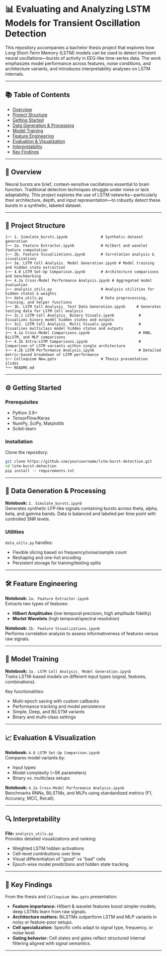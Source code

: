 # 📊 Evaluating and Analyzing LSTM Models for Transient Oscillation Detection

This repository accompanies a bachelor thesis project that explores how Long Short-Term Memory (LSTM) models can be used to detect transient neural oscillations—bursts of activity in EEG-like time-series data. The work emphasizes model performance across features, noise conditions, and architecture variants, and introduces interpretability analyses on LSTM internals.

---

## 📚 Table of Contents

- [Overview](#overview)
- [Project Structure](#project-structure)
- [Getting Started](#getting-started)
- [Data Generation & Processing](#data-generation--processing)
- [Model Training](#model-training)
- [Feature Engineering](#feature-engineering)
- [Evaluation & Visualization](#evaluation--visualization)
- [Interpretability](#interpretability)
- [Key Findings](#key-findings)

---

## 🧠 Overview

Neural bursts are brief, context-sensitive oscillations essential to brain function. Traditional detection techniques struggle under noise or lack adaptability. This project explores the use of LSTM networks—particularly their architecture, depth, and input representation—to robustly detect these bursts in a synthetic, labeled dataset.

---

## 📁 Project Structure

```
├── 1. Simulate_bursts.ipynb               # Synthetic dataset generation
├── 2a. Feature Extractor.ipynb            # Hilbert and wavelet feature computation
├── 2b. Feature Visualizations.ipynb       # Correlation analysis & visualizations
├── 3a. LSTM Cell Analysis_ Model Generation.ipynb # Model training and hidden state extraction
├── 4.0 LSTM Set-Up Comparison.ipynb       # Architecture comparisons and benchmarking
├── 4.2a Cross-Model Performance Analysis.ipynb # Aggregated model evaluation
├── analysis_utils.py                      # Analysis utilities for hidden states & weights
├── data_utils.py                          # Data preprocessing, training, and helper functions
├── 3b. LSTM Cell Analysis_ Test Data Generation.ipynb     # Generates testing data for LSTM cell analysis
├── 3c.1 LSTM Cell Analysis_ Binary Visuals.ipynb           # Visualizes binary model hidden states and outputs
├── 3c2. LSTM Cell Analysis_ Multi Visuals.ipynb            # Visualizes multiclass model hidden states and outputs
├── 4.1a Cross-Model Comparisons.ipynb                      # RNN, BiLSTM, and MLP comparisons
├── 4.1b Intra-LSTM Comparisons.ipynb                       # Comparison of LSTM variants within single architecture
├── 4.2b LSTM Performance Analysis.ipynb                    # Detailed metric-based breakdown of LSTM performance
├── Colloquium New.pptx                    # Thesis presentation slides
└── README.md
```

---

## ⚙️ Getting Started

### Prerequisites

- Python 3.8+
- TensorFlow/Keras
- NumPy, SciPy, Matplotlib
- Scikit-learn

### Installation

Clone the repository:

```bash
git clone https://github.com/yourusername/lstm-burst-detection.git
cd lstm-burst-detection
pip install -r requirements.txt
```

---

## 🧪 Data Generation & Processing

**Notebook:** `1. Simulate_bursts.ipynb`  
Generates synthetic LFP-like signals containing bursts across theta, alpha, beta, and gamma bands. Data is balanced and labeled per time point with controlled SNR levels.

### Utilities
`data_utils.py` handles:
- Flexible slicing based on frequency/noise/sample count
- Reshaping and one-hot encoding
- Persistent storage for training/testing splits

---

## 🛠 Feature Engineering

**Notebook:** `2a. Feature Extractor.ipynb`  
Extracts two types of features:
- **Hilbert Amplitudes** (low temporal precision, high amplitude fidelity)
- **Morlet Wavelets** (high temporal/spectral resolution)

**Notebook:** `2b. Feature Visualizations.ipynb`  
Performs correlation analysis to assess informativeness of features versus raw signals.

---

## 🧬 Model Training

**Notebook:** `3a. LSTM Cell Analysis_ Model Generation.ipynb`  
Trains LSTM-based models on different input types (signal, features, combinations).  

Key functionalities:
- Multi-epoch saving with custom callbacks
- Performance tracking and model persistence
- Simple, Deep, and BiLSTM variants
- Binary and multi-class settings

---

## 📈 Evaluation & Visualization

**Notebook:** `4.0 LSTM Set-Up Comparison.ipynb`  
Compares model variants by:
- Input types
- Model complexity (~5K parameters)
- Binary vs. multiclass setups

**Notebook:** `4.2a Cross-Model Performance Analysis.ipynb`  
Benchmarks RNNs, BiLSTMs, and MLPs using standardized metrics (F1, Accuracy, MCC, Recall).

---

## 🔍 Interpretability

**File:** `analysis_utils.py`  
Provides detailed visualizations and ranking:
- Weighted LSTM hidden activations
- Cell-level contributions over time
- Visual differentiation of "good" vs "bad" cells
- Epoch-wise model predictions and hidden state tracking

---

## 🧾 Key Findings

From the thesis and `Colloquium New.pptx` presentation:

- **Feature importance:** Hilbert & wavelet features boost simpler models; deep LSTMs learn from raw signals.
- **Architecture matters:** BiLSTMs outperform LSTM and MLP variants in noisy or feature-poor setups.
- **Cell specialization:** Specific cells adapt to signal type, frequency, or noise level.
- **Gating behavior:** Cell states and gates reflect structured internal filtering aligned with signal semantics.

---
